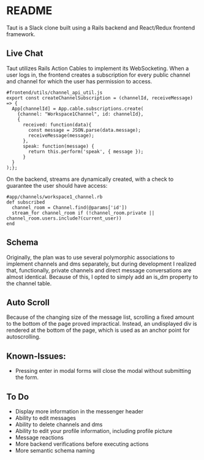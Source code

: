 # README

Taut is a Slack clone built using a Rails backend and React/Redux frontend framework.

## Live Chat

Taut utilizes Rails Action Cables to implement its WebSocketing.
When a user logs in, the frontend creates a subscription for every public channel and channel for which the user has permission to access.
```
#frontend/utils/channel_api_util.js
export const createChannelSubscription = (channelId, receiveMessage) => {
  App[channelId] = App.cable.subscriptions.create(
    {channel: "Workspace1Channel", id: channelId},
    {
      received: function(data){
        const message = JSON.parse(data.message);
        receiveMessage(message);
      },
      speak: function(message) {
        return this.perform('speak', { message });
      }
  }
);};
```

On the backend, streams are dynamically created, with a check to guarantee
the user should have access:
```
#app/channels/workspace1_channel.rb
def subscribed
  channel_room = Channel.find(@params['id'])
  stream_for channel_room if (!channel_room.private || channel_room.users.include?(current_user))
end
```

## Schema
Originally, the plan was to use several polymorphic associations to implement
channels and dms separately, but during development I realized that, functionally, private channels
and direct message conversations are almost identical. Because of this, I
opted to simply add an is_dm property to the channel table.

## Auto Scroll
Because of the changing size of the message list, scrolling a fixed amount to
the bottom of the page proved impractical. Instead, an undisplayed div is rendered
at the bottom of the page, which is used as an anchor point for autoscrolling.

## Known-Issues:
* Pressing enter in modal forms will close the modal without submitting the form.

## To Do
* Display more information in the messenger header
* Ability to edit messages
* Ability to delete channels and dms
* Ability to edit your profile information, including profile picture
* Message reactions
* More backend verifications before executing actions
* More semantic schema naming
